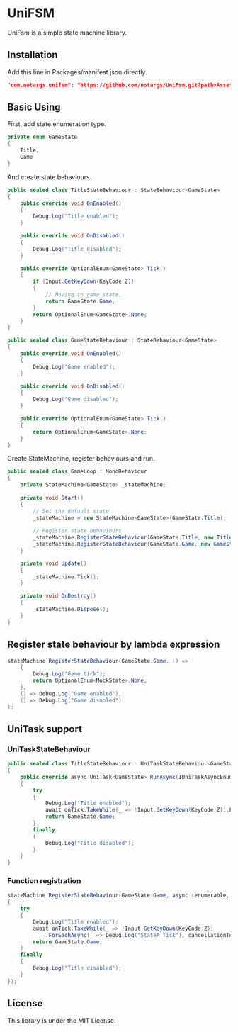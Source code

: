 # UniFSM
UniFsm is a simple state machine library.


## Installation
Add this line in Packages/manifest.json directly.
```json
"com.notargs.unifsm": "https://github.com/notargs/UniFsm.git?path=Assets/Plugins/UniFsm#1.2.0",
```
   
## Basic Using
First, add state enumeration type.
```c#
private enum GameState
{
    Title,
    Game
}
```

And create state behaviours.

```c#
public sealed class TitleStateBehaviour : StateBehaviour<GameState>
{
    public override void OnEnabled()
    {
        Debug.Log("Title enabled");
    }

    public override void OnDisabled()
    {
        Debug.Log("Title disabled");
    }

    public override OptionalEnum<GameState> Tick()
    {
        if (Input.GetKeyDown(KeyCode.Z))
        {
            // Moving to game state.
            return GameState.Game;
        }
        return OptionalEnum<GameState>.None;
    }
}

public sealed class GameStateBehaviour : StateBehaviour<GameState>
{
    public override void OnEnabled()
    {
        Debug.Log("Game enabled");
    }

    public override void OnDisabled()
    {
        Debug.Log("Game disabled");
    }

    public override OptionalEnum<GameState> Tick()
    {
        return OptionalEnum<GameState>.None;
    }
}
```

Create StateMachine, register behaviours and run.

```c#
public sealed class GameLoop : MonoBehaviour
{
    private StateMachine<GameState> _stateMachine;
    
    private void Start()
    {
        // Set the default state
        _stateMachine = new StateMachine<GameState>(GameState.Title);
        
        // Register state behaviours
        _stateMachine.RegisterStateBehaviour(GameState.Title, new TitleStateBehaviour());
        _stateMachine.RegisterStateBehaviour(GameState.Game, new GameStateBehaviour());
    }

    private void Update()
    {
        _stateMachine.Tick();
    }

    private void OnDestroy()
    {
        _stateMachine.Dispose();
    }
}
```

## Register state behaviour by lambda expression
```c#
stateMachine.RegisterStateBehaviour(GameState.Game, () =>
    {
        Debug.Log("Game tick");
        return OptionalEnum<MockState>.None;
    },
    () => Debug.Log("Game enabled"),
    () => Debug.Log("Game disabled")
);
```

## UniTask support
### UniTaskStateBehaviour
```c#
public sealed class TitleStateBehaviour : UniTaskStateBehaviour<GameState>
{
    public override async UniTask<GameState> RunAsync(IUniTaskAsyncEnumerable<AsyncUnit> onTick, CancellationToken cancellationToken)
    {
        try
        {
            Debug.Log("Title enabled");
            await onTick.TakeWhile(_ => !Input.GetKeyDown(KeyCode.Z)).ForEachAsync(_ => Debug.Log("StateA Tick"), cancellationToken);
            return GameState.Game;
        }
        finally
        {
            Debug.Log("Title disabled");
        }
    }
}
```
### Function registration
```c#
stateMachine.RegisterStateBehaviour(GameState.Game, async (enumerable, token) =>
{
    try
    {
        Debug.Log("Title enabled");
        await onTick.TakeWhile(_ => !Input.GetKeyDown(KeyCode.Z))
            .ForEachAsync(_ => Debug.Log("StateA Tick"), cancellationToken);
        return GameState.Game;
    }
    finally
    {
        Debug.Log("Title disabled");
    }
});
```

## License
This library is under the MIT License.
